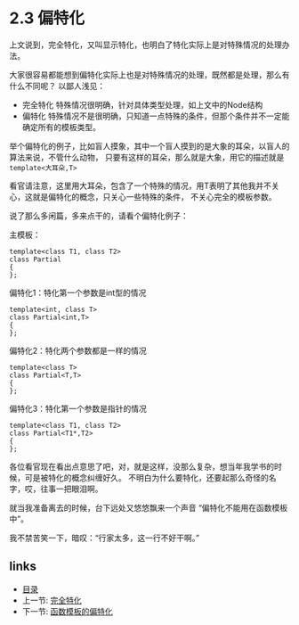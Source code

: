 # 2.3 偏特化

上文说到，完全特化，又叫显示特化，也明白了特化实际上是对特殊情况的处理办法。

大家很容易都能想到偏特化实际上也是对特殊情况的处理，既然都是处理，那么有什么不同呢？ 以鄙人浅见：

- 完全特化 特殊情况很明确，针对具体类型处理，如上文中的Node结构
- 偏特化 特殊情况不是很明确，只知道一点特殊的条件，但那个条件并不一定能确定所有的模板类型。


举个偏特化的例子，比如盲人摸象，其中一个盲人摸到的是大象的耳朵，以盲人的算法来说，不管什么动物，
只要有这样的耳朵，那么就是大象，用它的描述就是 `template<大耳朵,T>`

看官请注意，这里用大耳朵，包含了一个特殊的情况，用T表明了其他我并不关心，这就是偏特化的概念，只关心一些特殊的条件，
不关心完全的模板参数。

说了那么多闲篇，多来点干的，请看个偏特化例子：

主模板：

    template<class T1, class T2>
    class Partial
    {
    };

偏特化1：特化第一个参数是int型的情况

    template<int, class T>
    class Partial<int,T>
    {
    };

偏特化2：特化两个参数都是一样的情况

    template<class T>
    class Partial<T,T>
    {
    };
    
偏特化3：特化第一个参数是指针的情况

    template<class T1, class T2>
    class Partial<T1*,T2>
    {
    };
    
各位看官现在看出点意思了吧，对，就是这样，没那么复杂，想当年我学书的时候，可是被特化的概念纠缠好久。
不明白为什么要特化，还要起那么奇怪的名字，哎，往事一把眼泪啊。

就当我准备离去的时候，台下远处又悠悠飘来一个声音 “偏特化不能用在函数模板中”。

我不禁苦笑一下，暗叹：“行家太多，这一行不好干啊。”

## links
  * [目录](<preface.md>)
  * 上一节: [完全特化](02.02.完全特化.md)
  * 下一节: [函数模板的偏特化](02.04.函数模板的偏特化.md)
